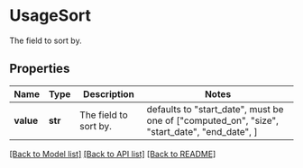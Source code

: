 # UsageSort

The field to sort by.
## Properties
Name | Type | Description | Notes
------------ | ------------- | ------------- | -------------
**value** | **str** | The field to sort by. | defaults to "start_date",  must be one of ["computed_on", "size", "start_date", "end_date", ]

[[Back to Model list]](README.md#documentation-for-models) [[Back to API list]](README.md#documentation-for-api-endpoints) [[Back to README]](README.md)


